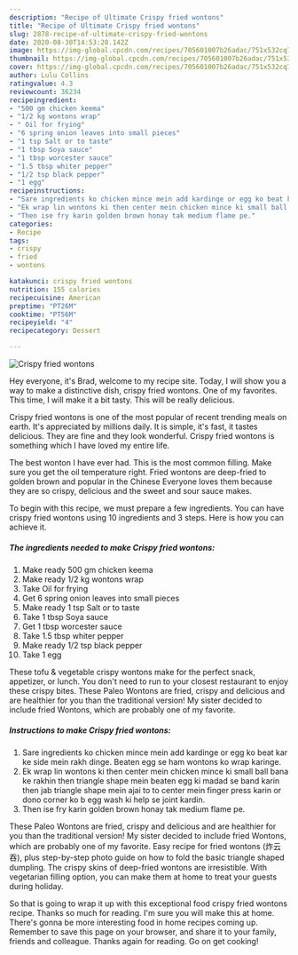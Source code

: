 ```yaml
---
description: "Recipe of Ultimate Crispy fried wontons"
title: "Recipe of Ultimate Crispy fried wontons"
slug: 2878-recipe-of-ultimate-crispy-fried-wontons
date: 2020-08-30T14:53:28.142Z
image: https://img-global.cpcdn.com/recipes/705601007b26adac/751x532cq70/crispy-fried-wontons-recipe-main-photo.jpg
thumbnail: https://img-global.cpcdn.com/recipes/705601007b26adac/751x532cq70/crispy-fried-wontons-recipe-main-photo.jpg
cover: https://img-global.cpcdn.com/recipes/705601007b26adac/751x532cq70/crispy-fried-wontons-recipe-main-photo.jpg
author: Lulu Collins
ratingvalue: 4.3
reviewcount: 36234
recipeingredient:
- "500 gm chicken keema"
- "1/2 kg wontons wrap"
- " Oil for frying"
- "6 spring onion leaves into small pieces"
- "1 tsp Salt or to taste"
- "1 tbsp Soya sauce"
- "1 tbsp worcester sauce"
- "1.5 tbsp whiter pepper"
- "1/2 tsp black pepper"
- "1 egg"
recipeinstructions:
- "Sare ingredients ko chicken mince mein add kardinge or egg ko beat kar ke side mein rakh dinge. Beaten egg se ham wontons ko wrap karinge."
- "Ek wrap lin wontons ki then center mein chicken mince ki small ball bana ke rakhin then triangle shape mein beaten egg ki madad se band karin then jab triangle shape mein ajai to to center mein finger press karin or dono corner ko b egg wash ki help se joint kardin."
- "Then ise fry karin golden brown honay tak medium flame pe."
categories:
- Recipe
tags:
- crispy
- fried
- wontons

katakunci: crispy fried wontons 
nutrition: 155 calories
recipecuisine: American
preptime: "PT26M"
cooktime: "PT56M"
recipeyield: "4"
recipecategory: Dessert

---
```



![Crispy fried wontons](https://img-global.cpcdn.com/recipes/705601007b26adac/751x532cq70/crispy-fried-wontons-recipe-main-photo.jpg)

Hey everyone, it's Brad, welcome to my recipe site. Today, I will show you a way to make a distinctive dish, crispy fried wontons. One of my favorites. This time, I will make it a bit tasty. This will be really delicious.

Crispy fried wontons is one of the most popular of recent trending meals on earth. It's appreciated by millions daily. It is simple, it's fast, it tastes delicious. They are fine and they look wonderful. Crispy fried wontons is something which I have loved my entire life.

The best wonton I have ever had. This is the most common filling. Make sure you get the oil temperature right. Fried wontons are deep-fried to golden brown and popular in the Chinese Everyone loves them because they are so crispy, delicious and the sweet and sour sauce makes.


To begin with this recipe, we must prepare a few ingredients. You can have crispy fried wontons using 10 ingredients and 3 steps. Here is how you can achieve it.

<!--inarticleads1-->

##### The ingredients needed to make Crispy fried wontons:

1. Make ready 500 gm chicken keema
1. Make ready 1/2 kg wontons wrap
1. Take  Oil for frying
1. Get 6 spring onion leaves into small pieces
1. Make ready 1 tsp Salt or to taste
1. Take 1 tbsp Soya sauce
1. Get 1 tbsp worcester sauce
1. Take 1.5 tbsp whiter pepper
1. Make ready 1/2 tsp black pepper
1. Take 1 egg


These tofu &amp; vegetable crispy wontons make for the perfect snack, appetizer, or lunch. You don&#39;t need to run to your closest restaurant to enjoy these crispy bites. These Paleo Wontons are fried, crispy and delicious and are healthier for you than the traditional version! My sister decided to include fried Wontons, which are probably one of my favorite. 

<!--inarticleads2-->

##### Instructions to make Crispy fried wontons:

1. Sare ingredients ko chicken mince mein add kardinge or egg ko beat kar ke side mein rakh dinge. Beaten egg se ham wontons ko wrap karinge.
1. Ek wrap lin wontons ki then center mein chicken mince ki small ball bana ke rakhin then triangle shape mein beaten egg ki madad se band karin then jab triangle shape mein ajai to to center mein finger press karin or dono corner ko b egg wash ki help se joint kardin.
1. Then ise fry karin golden brown honay tak medium flame pe.


These Paleo Wontons are fried, crispy and delicious and are healthier for you than the traditional version! My sister decided to include fried Wontons, which are probably one of my favorite. Easy recipe for fried wontons (炸云吞), plus step-by-step photo guide on how to fold the basic triangle shaped dumpling. The crispy skins of deep-fried wontons are irresistible. With vegetarian filling option, you can make them at home to treat your guests during holiday. 

So that is going to wrap it up with this exceptional food crispy fried wontons recipe. Thanks so much for reading. I'm sure you will make this at home. There's gonna be more interesting food in home recipes coming up. Remember to save this page on your browser, and share it to your family, friends and colleague. Thanks again for reading. Go on get cooking!

